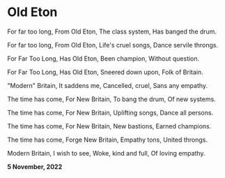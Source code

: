 # Old Eton

For far too long,
From Old Eton,
The class system,
Has banged the drum.

For far too long,
From Old Eton,
Life's cruel songs,
Dance servile throngs.

For Far Too Long,
Has Old Eton,
Been champion,
Without question.

For Far Too Long,
Has Old Eton,
Sneered down upon,
Folk of Britain.

"Modern" Britain,
It saddens me,
Cancelled, cruel,
Sans any empathy.

The time has come,
For New Britain,
To bang the drum,
Of new systems.

The time has come,
For New Britain,
Uplifting songs,
Dance all persons.

The time has come,
For New Britain,
New bastions,
Earned champions.

The time has come,
Forge New Britain,
Empathy tons,
United throngs.

Modern Britain,
I wish to see,
Woke, kind and full,
Of loving empathy.

**5 November, 2022**

&nbsp;